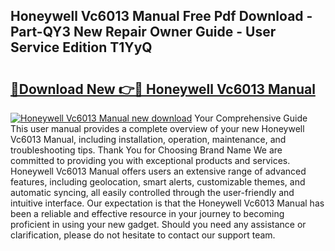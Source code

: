 ## Honeywell Vc6013 Manual Free Pdf Download - Part-QY3 New Repair Owner Guide - User Service Edition T1YyQ

# <h2><a href="http://cf2148.oget.top/?id=Honeywell+Vc6013+Manual">🔗Download New 👉🔴 Honeywell Vc6013 Manual</a></h2>

[![Honeywell Vc6013 Manual new download](https://i.imgur.com/5g1atiW.png)](http://cf2148.oget.top/?id=Honeywell+Vc6013+Manual)
Your Comprehensive Guide This user manual provides a complete overview of your new Honeywell Vc6013 Manual, including installation, operation, maintenance, and troubleshooting tips. Thank You for Choosing Brand Name We are committed to providing you with exceptional products and services. Honeywell Vc6013 Manual offers users an extensive range of advanced features, including geolocation, smart alerts, customizable themes, and automatic syncing, all easily controlled through the user-friendly and intuitive interface. Our expectation is that the Honeywell Vc6013 Manual has been a reliable and effective resource in your journey to becoming proficient in using your new gadget. Should you need any assistance or clarification, please do not hesitate to contact our support team.
